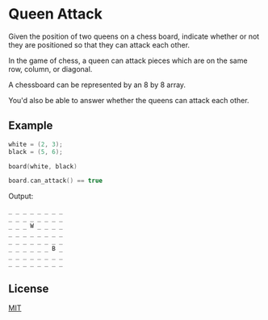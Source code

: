 # Queen Attack

Given the position of two queens on a chess board, indicate whether or not they are positioned so that they can attack each other.

In the game of chess, a queen can attack pieces which are on the same row, column, or diagonal.

A chessboard can be represented by an 8 by 8 array.

You'd also be able to answer whether the queens can attack each other.

## Example

```cpp
white = (2, 3);
black = (5, 6);

board(white, black)

board.can_attack() == true
```

Output:

```bash
_ _ _ _ _ _ _ _
_ _ _ _ _ _ _ _
_ _ _ W _ _ _ _
_ _ _ _ _ _ _ _
_ _ _ _ _ _ _ _
_ _ _ _ _ _ B _
_ _ _ _ _ _ _ _
_ _ _ _ _ _ _ _
```

## License
[MIT](https://choosealicense.com/licenses/mit/)
